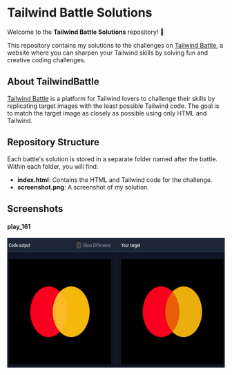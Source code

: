 # Tailwind Battle Solutions

Welcome to the **Tailwind Battle Solutions** repository! 🎨

This repository contains my solutions to the challenges on [Tailwind Battle](https://www.tailwindbattle.com/), a website where you can sharpen your Tailwind skills by solving fun and creative coding challenges.

## About TailwindBattle

[Tailwind Battle](https://tailwindbattle.com/) is a platform for Tailwind lovers to challenge their skills by replicating target images with the least possible Tailwind code. The goal is to match the target image as closely as possible using only HTML and Tailwind.

## Repository Structure

Each battle's solution is stored in a separate folder named after the battle. Within each folder, you will find:

- **index.html**: Contains the HTML and Tailwind code for the challenge.
- **screenshot.png**: A screenshot of my solution.

## Screenshots

#### play_161

<img src="play_161/result.png" height="300px" alt="play_161">

